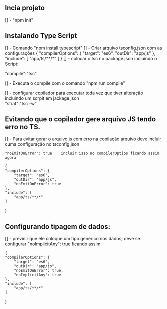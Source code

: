 ## Incia projeto 

[] - "npm init"


## Instalando Type Script

[] - Comando "npm install typescript"
[] - Criar arquivo tsconfig.json com as configurações
{
    "compilerOptions": {
        "target": "es6",
        "outDir": "app/js"
    },
    "include": [
        "app/ts/**/*"
    ]
}
[] - colocar o tsc no package.json incluindo o Script:  

"compile":"tsc"

[] - Executa o compile com o comando "npm run compile"

[] - configurar copilador para executar toda vez que tiver alteração incluindo um scrpit em jackage.json  
        "strat":"tsc -w"


## Evitando que o copilador gere arquivo JS tendo erro no TS.
[] - Para  evitar gerar o arquivo js com erro na  copilação arquivo deve incluir cuma configuração no tsconfig.json

    "noEmitOnError": true    incluir isso no compilerOptios ficando assim  agora 

    {
    "compilerOptions": {
        "target": "es6",
        "outDir": "app/js",
        "noEmitOnError": true        
    },
    "include": [
        "app/ts/**/*"
    ]
}

## Configurando tipagem de dados:

[] - previnir que ele coloque um tipo generico nos dados;
    deve se configurar "noImplicitAny": true ficando assim: 

    {
    "compilerOptions": {
        "target": "es6",
        "outDir": "app/js",
        "noEmitOnError": true,
        "noImplicitAny": true
    },
    "include": [
        "app/ts/**/*"
    ]
}